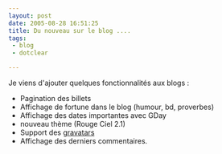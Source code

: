 ```yaml
---
layout: post
date: 2005-08-28 16:51:25
title: Du nouveau sur le blog ....
tags:
 - blog
 - dotclear

---
```


Je viens d'ajouter quelques fonctionnalités aux blogs :

  * Pagination des billets	
  * Affichage de fortune dans le blog (humour, bd, proverbes)
  * Affichage des dates importantes avec GDay
  * nouveau thème (Rouge Ciel 2.1)
  * Support des [gravatars](http://www.gravatars.com)
  * Affichage des derniers commentaires.



